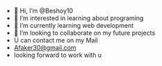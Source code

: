 - 👋 Hi, I’m @Beshoy10
- 👀 I’m interested in learning about programing
- 🌱 I’m currently learning web development
- 💞️ I’m looking to collaborate on my future projects
- U can contact me on my Mail
- Afaker30@gmail.com
- looking forward to work with u
